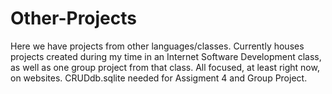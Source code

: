 # Other-Projects
Here we have projects from other languages/classes. Currently houses projects created during my time in an Internet Software Development class, as well as one group project from that class. All focused, at least right now, on websites. CRUDdb.sqlite needed for Assigment 4 and Group Project.
